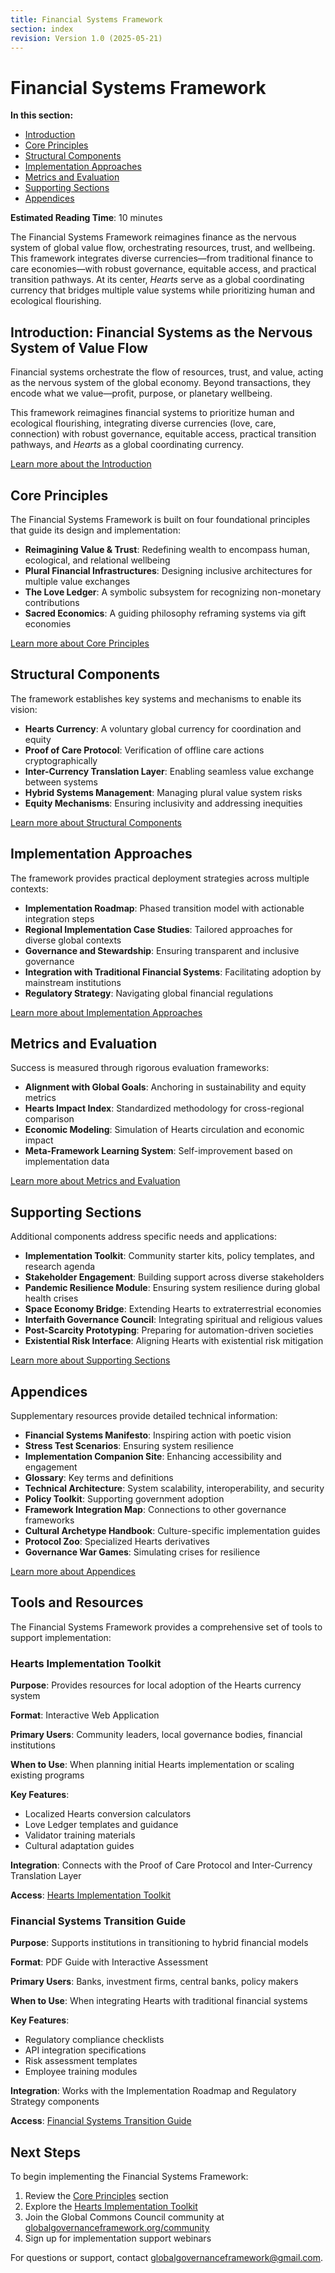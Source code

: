 ```yaml
---
title: Financial Systems Framework
section: index
revision: Version 1.0 (2025-05-21)
---
```


# Financial Systems Framework

**In this section:**
- [Introduction](#introduction)
- [Core Principles](#core-principles)
- [Structural Components](#structural-components)
- [Implementation Approaches](#implementation-approaches)
- [Metrics and Evaluation](#metrics-and-evaluation)
- [Supporting Sections](#supporting-sections)
- [Appendices](#appendices)

**Estimated Reading Time**: 10 minutes

The Financial Systems Framework reimagines finance as the nervous system of global value flow, orchestrating resources, trust, and wellbeing. This framework integrates diverse currencies—from traditional finance to care economies—with robust governance, equitable access, and practical transition pathways. At its center, *Hearts* serve as a global coordinating currency that bridges multiple value systems while prioritizing human and ecological flourishing.

## <a id="introduction"></a>Introduction: Financial Systems as the Nervous System of Value Flow

Financial systems orchestrate the flow of resources, trust, and value, acting as the nervous system of the global economy. Beyond transactions, they encode what we value—profit, purpose, or planetary wellbeing. 

This framework reimagines financial systems to prioritize human and ecological flourishing, integrating diverse currencies (love, care, connection) with robust governance, equitable access, practical transition pathways, and *Hearts* as a global coordinating currency.

[Learn more about the Introduction](/frameworks/docs/implementation/financial-systems#01-introduction)

## <a id="core-principles"></a>Core Principles

The Financial Systems Framework is built on four foundational principles that guide its design and implementation:

- **Reimagining Value & Trust**: Redefining wealth to encompass human, ecological, and relational wellbeing
- **Plural Financial Infrastructures**: Designing inclusive architectures for multiple value exchanges
- **The Love Ledger**: A symbolic subsystem for recognizing non-monetary contributions
- **Sacred Economics**: A guiding philosophy reframing systems via gift economies

[Learn more about Core Principles](/frameworks/docs/implementation/financial-systems#02-core-principles)

## <a id="structural-components"></a>Structural Components

The framework establishes key systems and mechanisms to enable its vision:

- **Hearts Currency**: A voluntary global currency for coordination and equity
- **Proof of Care Protocol**: Verification of offline care actions cryptographically
- **Inter-Currency Translation Layer**: Enabling seamless value exchange between systems
- **Hybrid Systems Management**: Managing plural value system risks
- **Equity Mechanisms**: Ensuring inclusivity and addressing inequities

[Learn more about Structural Components](/frameworks/docs/implementation/financial-systems#03-structural-components)

## <a id="implementation-approaches"></a>Implementation Approaches

The framework provides practical deployment strategies across multiple contexts:

- **Implementation Roadmap**: Phased transition model with actionable integration steps
- **Regional Implementation Case Studies**: Tailored approaches for diverse global contexts
- **Governance and Stewardship**: Ensuring transparent and inclusive governance
- **Integration with Traditional Financial Systems**: Facilitating adoption by mainstream institutions
- **Regulatory Strategy**: Navigating global financial regulations

[Learn more about Implementation Approaches](/frameworks/docs/implementation/financial-systems#04-implementation-approaches)

## <a id="metrics-and-evaluation"></a>Metrics and Evaluation

Success is measured through rigorous evaluation frameworks:

- **Alignment with Global Goals**: Anchoring in sustainability and equity metrics
- **Hearts Impact Index**: Standardized methodology for cross-regional comparison
- **Economic Modeling**: Simulation of Hearts circulation and economic impact
- **Meta-Framework Learning System**: Self-improvement based on implementation data

[Learn more about Metrics and Evaluation](/frameworks/docs/implementation/financial-systems#05-metrics-evaluation)

## <a id="supporting-sections"></a>Supporting Sections

Additional components address specific needs and applications:

- **Implementation Toolkit**: Community starter kits, policy templates, and research agenda
- **Stakeholder Engagement**: Building support across diverse stakeholders
- **Pandemic Resilience Module**: Ensuring system resilience during global health crises
- **Space Economy Bridge**: Extending Hearts to extraterrestrial economies
- **Interfaith Governance Council**: Integrating spiritual and religious values
- **Post-Scarcity Prototyping**: Preparing for automation-driven societies
- **Existential Risk Interface**: Aligning Hearts with existential risk mitigation

[Learn more about Supporting Sections](/frameworks/docs/implementation/financial-systems#06-supporting-sections)

## <a id="appendices"></a>Appendices

Supplementary resources provide detailed technical information:

- **Financial Systems Manifesto**: Inspiring action with poetic vision
- **Stress Test Scenarios**: Ensuring system resilience
- **Implementation Companion Site**: Enhancing accessibility and engagement
- **Glossary**: Key terms and definitions
- **Technical Architecture**: System scalability, interoperability, and security
- **Policy Toolkit**: Supporting government adoption
- **Framework Integration Map**: Connections to other governance frameworks
- **Cultural Archetype Handbook**: Culture-specific implementation guides
- **Protocol Zoo**: Specialized Hearts derivatives
- **Governance War Games**: Simulating crises for resilience

[Learn more about Appendices](/frameworks/docs/implementation/financial-systems#07-appendices)

## Tools and Resources

The Financial Systems Framework provides a comprehensive set of tools to support implementation:

### Hearts Implementation Toolkit

**Purpose**: Provides resources for local adoption of the Hearts currency system

**Format**: Interactive Web Application

**Primary Users**: Community leaders, local governance bodies, financial institutions

**When to Use**: When planning initial Hearts implementation or scaling existing programs

**Key Features**:
- Localized Hearts conversion calculators
- Love Ledger templates and guidance
- Validator training materials
- Cultural adaptation guides

**Integration**: Connects with the Proof of Care Protocol and Inter-Currency Translation Layer

**Access**: [Hearts Implementation Toolkit](/frameworks/tools/financial-systems/hearts-toolkit-en.pdf)

### Financial Systems Transition Guide

**Purpose**: Supports institutions in transitioning to hybrid financial models

**Format**: PDF Guide with Interactive Assessment

**Primary Users**: Banks, investment firms, central banks, policy makers

**When to Use**: When integrating Hearts with traditional financial systems

**Key Features**:
- Regulatory compliance checklists
- API integration specifications
- Risk assessment templates
- Employee training modules

**Integration**: Works with the Implementation Roadmap and Regulatory Strategy components

**Access**: [Financial Systems Transition Guide](/frameworks/tools/financial-systems/transition-guide-en.pdf)

## Next Steps

To begin implementing the Financial Systems Framework:

1. Review the [Core Principles](/frameworks/docs/implementation/financial-systems#02-core-principles) section
2. Explore the [Hearts Implementation Toolkit](/frameworks/tools/financial-systems/hearts-toolkit-en.pdf)
3. Join the Global Commons Council community at [globalgovernanceframework.org/community](https://globalgovernanceframework.org/community)
4. Sign up for implementation support webinars

For questions or support, contact [globalgovernanceframework@gmail.com](mailto:globalgovernanceframework@gmail.com).
